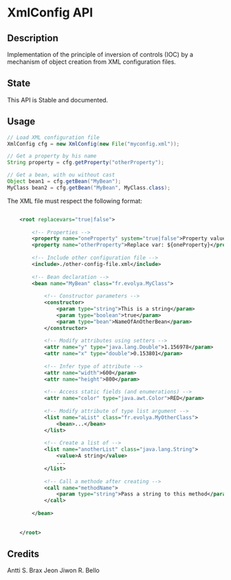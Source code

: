 # XmlConfig API

## Description

Implementation of the principle of inversion of controls (IOC) by a mechanism of object creation from XML configuration files.

## State

This API is Stable and documented.

## Usage

```java
// Load XML configuration file
XmlConfig cfg = new XmlConfig(new File("myconfig.xml"));

// Get a property by his name
String property = cfg.getProperty("otherProperty");

// Get a bean, with ou without cast
Object bean1 = cfg.getBean("MyBean");
MyClass bean2 = cfg.getBean("MyBean", MyClass.class);
```

The XML file must respect the following format:

```xml

	<root replacevars="true|false">
		
		<!-- Properties -->
		<property name="oneProperty" system="true|false">Property value</property>
		<property name="otherProperty">Replace var: ${oneProperty}</property>
		
		<!-- Include other configuration file -->
		<include>./other-config-file.xml</include>
		
		<!-- Bean declaration -->
		<bean name="MyBean" class="fr.evolya.MyClass">
		
			<!-- Constructor parameters -->
			<constructor>
				<param type="string">This is a string</param>
				<param type="boolean">true</param>
				<param type="bean">NameOfAnOtherBean</param>
			</constructor>
			
			<!-- Modify attributes using setters -->
			<attr name="y" type="java.lang.Double">1.156978</param>
			<attr name="x" type="double">0.153801</param>
			
			<!-- Infer type of attribute -->
			<attr name="width">600</param>
			<attr name="height">800</param>
			
			<!-- Access static fields (and enumerations) -->
			<attr name="color" type="java.awt.Color">RED</param>
			
			<!-- Modify attribute of type list argument -->
			<list name="aList" class="fr.evolya.MyOtherClass">
				<bean>...</bean>
			</list>
			
			<!-- Create a list of -->
			<list name="anotherList" class="java.lang.String">
				<value>A string</value>
				...
			</list>
			
			<!-- Call a methode after creating -->
			<call name="methodName">
				<param type="string">Pass a string to this method</param>
			</call>
			
		</bean>
		
		
	</root>
```

## Credits

Antti S. Brax
Jeon Jiwon
R. Bello